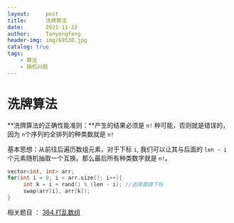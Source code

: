 ```yaml
---
layout:     post
title:      洗牌算法
date:       2021-11-22
author:     Tanyongfeng
header-img: img/69530.jpg
catalog: true
tags:
    - 算法	
    - 随机问题
---
```


# 洗牌算法

**洗牌算法的正确性能准则：**产生的结果必须是 `n!` 种可能，否则就是错误的，因为 `n`个序列的全排列的种类数就是 `n!` 

基本思想：从前往后遍历数组元素，对于下标 `i`, 我们可以让其与后面的 `len - i`个元素随机抽取一个互换。那么最后所有种类数字就是 `n!`。

```cpp
vector<int, int> arr;
for(int i = 0; i < arr.size(); i++){
     int k = i + rand() % (len - i); //选择替换下标
     swap(arr[i], arr[k]);
}
```

相关题目 ： [384.打乱数组](https://leetcode-cn.com/problems/shuffle-an-array/)